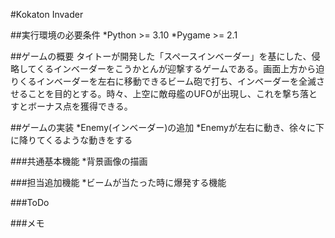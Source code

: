 #Kokaton Invader

##実行環境の必要条件 *Python >= 3.10 *Pygame >= 2.1

##ゲームの概要 タイトーが開発した「スペースインベーダー」を基にした、侵略してくるインベーダーをこうかとんが迎撃するゲームである。画面上方から迫りくるインベーダーを左右に移動できるビーム砲で打ち、インベーダーを全滅させることを目的とする。時々、上空に敵母艦のUFOが出現し、これを撃ち落とすとボーナス点を獲得できる。

##ゲームの実装 *Enemy(インベーダー)の追加 *Enemyが左右に動き、徐々に下に降りてくるような動きをする

###共通基本機能 *背景画像の描画

###担当追加機能 *ビームが当たった時に爆発する機能

###ToDo

###メモ
